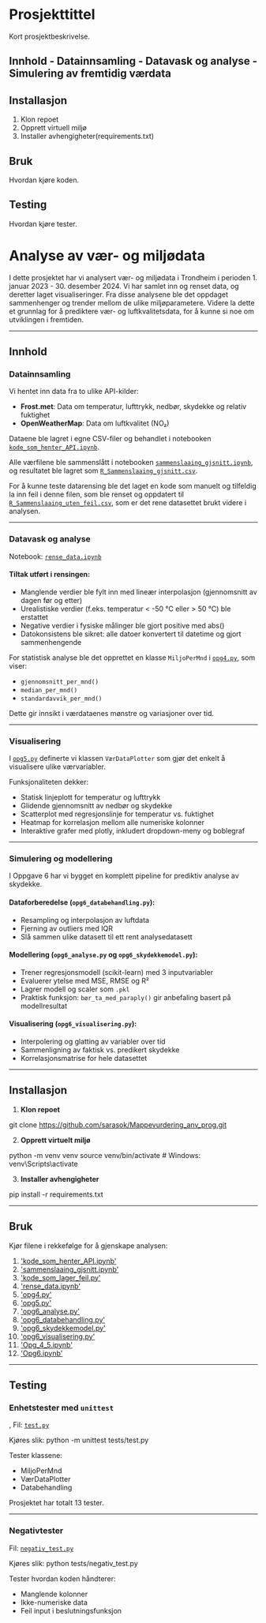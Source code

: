 
# Prosjekttittel 
Kort prosjektbeskrivelse. 
## Innhold - Datainnsamling - Datavask og analyse - Simulering av fremtidig værdata 
## Installasjon 
1. Klon repoet 
2. Opprett virtuell miljø 
3. Installer avhengigheter(requirements.txt) 
## Bruk 
Hvordan kjøre koden. 
## Testing 
Hvordan kjøre tester. 


# Analyse av vær- og miljødata
I dette prosjektet har vi analysert vær- og miljødata i Trondheim i perioden 1. januar 2023 - 30. desember 2024. Vi har samlet inn og renset data, og deretter laget visualiseringer. Fra disse analysene ble det oppdaget sammenhenger og trender mellom de ulike miljøparametere. Videre la dette et grunnlag for å prediktere vær- og luftkvalitetsdata, for å kunne si noe om utviklingen i fremtiden.


---

## Innhold

### Datainnsamling

Vi hentet inn data fra to ulike API-kilder:

* **Frost.met**: Data om temperatur, lufttrykk, nedbør, skydekke og relativ fuktighet 
* **OpenWeatherMap**: Data om luftkvalitet (NO₂)

Dataene ble lagret i egne CSV-filer og behandlet i notebooken [`kode_som_henter_API.ipynb`](./notebook_mappe1/kode_som_henter_API.ipynb).

Alle værfilene ble  sammenslått i notebooken [`sammenslaaing_gjsnitt.ipynb`](./notebook_mappe1/sammenslaaing_gjsnitt.ipynb), og resultatet ble lagret som [`R_Sammenslaaing_gjsnitt.csv`](./data/R_Sammenslaaing_gjsnitt.csv).

For å kunne teste datarensing ble det laget en kode som manuelt og tilfeldig la inn feil i denne filen, som ble renset og oppdatert til [`R_Sammenslaaing_uten_feil.csv`](./data/R_Sammenslaaing_uten_feil.csv), som er det rene datasettet brukt videre i analysen.

---

### Datavask og analyse

Notebook: [`rense_data.ipynb`](./notebook_mappe1/rense_data.ipynb)

#### Tiltak utført i rensingen:

* Manglende verdier ble fylt inn med lineær interpolasjon (gjennomsnitt av dagen før og etter)
* Urealistiske verdier (f.eks. temperatur < -50 °C eller > 50 °C) ble erstattet
* Negative verdier i fysiske målinger ble gjort positive med abs()
* Datokonsistens ble sikret: alle datoer konvertert til datetime og gjort sammenhengende

For statistisk analyse ble det opprettet en klasse `MiljoPerMnd` i [`opg4.py`](./src/opg4.py), som viser:

* `gjennomsnitt_per_mnd()`
* `median_per_mnd()`
* `standardavvik_per_mnd()`

Dette gir innsikt i værdataenes mønstre og variasjoner over tid.

---

### Visualisering

I [`opg5.py`](./src/opg5.py) definerte vi klassen `VærDataPlotter` som gjør det enkelt å visualisere ulike værvariabler.

Funksjonaliteten dekker:

* Statisk linjeplott for temperatur og lufttrykk
* Glidende gjennomsnitt av nedbør og skydekke
* Scatterplot med regresjonslinje for temperatur vs. fuktighet
* Heatmap for korrelasjon mellom alle numeriske kolonner
* Interaktive grafer med plotly, inkludert dropdown-meny og boblegraf

---

### Simulering og modellering

I Oppgave 6 har vi bygget en komplett pipeline for prediktiv analyse av skydekke.

#### Dataforberedelse (`opg6_databehandling.py`):

* Resampling og interpolasjon av luftdata
* Fjerning av outliers med IQR
* Slå sammen ulike datasett til ett rent analysedatasett

#### Modellering (`opg6_analyse.py` og `opg6_skydekkemodel.py`):

* Trener regresjonsmodell (scikit-learn) med 3 inputvariabler
* Evaluerer ytelse med MSE, RMSE og R²
* Lagrer modell og scaler som `.pkl`
* Praktisk funksjon: `bør_ta_med_paraply()` gir anbefaling basert på modellresultat

#### Visualisering (`opg6_visualisering.py`):

* Interpolering og glatting av variabler over tid
* Sammenligning av faktisk vs. predikert skydekke
* Korrelasjonsmatrise for hele datasettet

---

## Installasjon

1. **Klon repoet**

git clone <https://github.com/sarasok/Mappevurdering_anv_prog.git>

2. **Opprett virtuelt miljø**

python -m venv venv
source venv/bin/activate  # Windows: venv\Scripts\activate

3. **Installer avhengigheter**

pip install -r requirements.txt

---

## Bruk

Kjør filene i rekkefølge for å gjenskape analysen:

1. ['kode_som_henter_API.ipynb'](./notebook_mappe1/kode_som_henter_API.ipynb)
2. ['sammenslaaing_gjsnitt.ipynb'](./notebook_mappe1/sammenslaaing_gjsnitt.ipynb)
3. ['kode_som_lager_feil.py'](./notebook_mappe1/kode_som_lager_feil.py)
4. ['rense_data.ipynb'](./notebook_mappe1/rense_data.ipynb)
5. ['opg4.py'](./src/opg4.py)
6. ['opg5.py'](./src/opg5.py)
7. ['opg6_analyse.py'](./src/opg6_analyse.py)
8. ['opg6_databehandling.py'](./src/opg6_databehandling.py)
9. ['opg6_skydekkemodel.py'](./src/opg6_skydekkemodel.py)
10. ['opg6_visualisering.py'](./src/opg6_visualisering.py)
11. ['Opg_4_5.ipynb'](./notebook_mappe2/Opg_4_5.ipynb)
12. ['Opg6.ipynb'](./notebook_mappe2/Opg6.ipynb)

---

## Testing

### Enhetstester med `unittest`
,
Fil: [`test.py`](./tests/test.py)

Kjøres slik:
python -m unittest tests/test.py

Tester klassene:

* MiljoPerMnd
* VærDataPlotter
* Databehandling

Prosjektet har totalt 13 tester.

---

### Negativtester 
Fil: [`negativ_test.py`](./tests/negativ_test.py)

Kjøres slik:
python tests/negativ_test.py

Tester hvordan koden håndterer:

* Manglende kolonner
* Ikke-numeriske data 
* Feil input i beslutningsfunksjon
